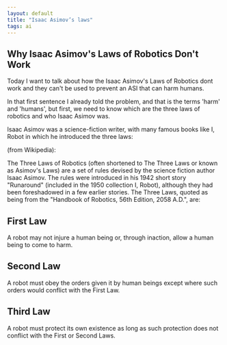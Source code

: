 ```yaml
---
layout: default
title: "Isaac Asimov’s laws"
tags: ai
---
```


## Why Isaac Asimov's Laws of Robotics Don't Work

Today I want to talk about how the Isaac Asimov's Laws of Robotics dont work and they can't be used to prevent an ASI that can harm humans.

In that first sentence I already told the problem, and that is the terms 'harm' and 'humans', but first, we need to know which are the three laws of robotics and who Isaac Asimov was.

Isaac Asimov was a science-fiction writer, with many famous books like I, Robot in which he introduced the three laws:

(from Wikipedia):

The Three Laws of Robotics (often shortened to The Three Laws or known as Asimov's Laws) are a set of rules devised by the science fiction author Isaac Asimov. The rules were introduced in his 1942 short story "Runaround" (included in the 1950 collection I, Robot), although they had been foreshadowed in a few earlier stories. The Three Laws, quoted as being from the "Handbook of Robotics, 56th Edition, 2058 A.D.", are:

<h2 id="heading-two">First Law</h2>
A robot may not injure a human being or, through inaction, allow a human being to come to harm.

<h2 id="heading-two">Second Law</h2>
A robot must obey the orders given it by human beings except where such orders would conflict with the First Law.

<h2 id="heading-two">Third Law</h2>
A robot must protect its own existence as long as such protection does not conflict with the First or Second Laws.

